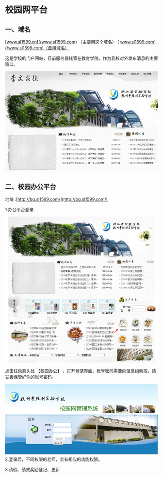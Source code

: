 # 校园网平台

## 一、域名

[www.sl1599.cn](/www.sl1599.com) （主要用这个域名）  [ www.sl1599.com](/www.sl1599.com)（备用域名）

这是学校的门户网站，目前服务器托管在教育学院，作为我校对外发布消息的主要窗口。

![](/assets/QQ截图20200417103850.png)

## 二、校园办公平台  

地址  :[http://bg.sl1599.com/](http://bg.sl1599.com/)

1.办公平台登录

![](/assets/2.png)

点击红色箭头处  【校园办公】  ，打开登录界面。账号密码需要向信息组索取，请妥善保管好你的账号密码。

![](/assets/3.png)2.登录后，不同权限的老师，会有相应的功能权限。



3.请假、绩效奖励登记、更新

